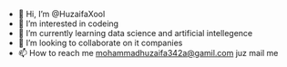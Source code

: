 - 👋 Hi, I’m @HuzaifaXool
- 👀 I’m interested in codeing
- 🌱 I’m currently learning data science and artificial intellegence
- 💞️ I’m looking to collaborate on it companies
- 📫 How to reach me mohammadhuzaifa342a@gamil.com juz mail me

<!---
HuzaifaXool/HuzaifaXool is a ✨ special ✨ repository because its `README.md` (this file) appears on your GitHub profile.
You can click the Preview link to take a look at your changes.
--->
